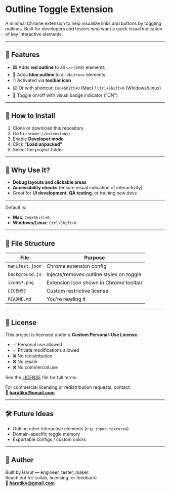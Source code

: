 # Outline Toggle Extension

A minimal Chrome extension to help visualize links and buttons by toggling outlines. Built for developers and testers who want a quick visual indication of key interactive elements.

---

## 🚀 Features

- 🟥 Adds **red outline** to all `<a>` (link) elements
- 🔵 Adds **blue outline** to all `<button>` elements
- 🖱️ Activated via **toolbar icon**
- ⌨️ Or with shortcut: `Cmd+Shift+O` (Mac) / `Ctrl+Shift+O` (Windows/Linux)
- 🔁 Toggle on/off with visual badge indicator ("ON")

---

## 🔧 How to Install

1. Clone or download this repository
2. Go to `chrome://extensions/`
3. Enable **Developer mode**
4. Click **"Load unpacked"**
5. Select the project folder

---

## 🧠 Why Use It?

- **Debug layouts and clickable areas**
- **Accessibility checks** (ensure visual indication of interactivity)
- Great for **UI development**, **QA testing**, or training new devs

---

Default is:

- **Mac**: `Cmd+Shift+O`
- **Windows/Linux**: `Ctrl+Shift+O`

---

## 📁 File Structure

| File            | Purpose                                  |
| --------------- | ---------------------------------------- |
| `manifest.json` | Chrome extension config                  |
| `background.js` | Injects/removes outline styles on toggle |
| `icon67.png`    | Extension icon shown in Chrome toolbar   |
| `LICENSE`       | Custom restrictive license               |
| `README.md`     | You're reading it                        |

---

## 📜 License

This project is licensed under a **Custom Personal-Use License**.

- ✅ Personal use allowed
- ✅ Private modifications allowed
- ❌ No redistribution
- ❌ No resale
- ❌ No commercial use

See the [LICENSE](LICENSE) file for full terms.

For commercial licensing or redistribution requests, contact:  
📧 **harutikv@gmail.com**

---

## 🛠 Future Ideas

- Outline other interactive elements (e.g. `input`, `textarea`)
- Domain-specific toggle memory
- Exportable configs / custom colors

---

## 👤 Author

Built by Harut — engineer, tester, maker.  
Reach out for collab, licensing, or feedback:  
📧 **harutikv@gmail.com**
